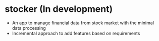 # stocker (In development)
- An app to manage financial data from stock market with the minimal data processing
- Incremental approach to add features based on requirements

